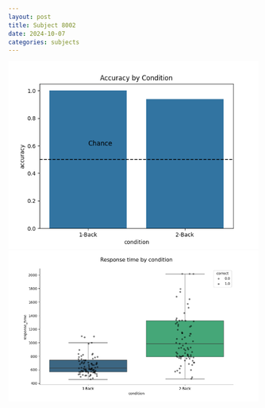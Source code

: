 ```yaml
---
layout: post
title: Subject 8002
date: 2024-10-07
categories: subjects
---
```


![](data/8002/run-6/8002_ATS_acc.png)
![](data/8002/run-6/8002_ATS_rt.png)
